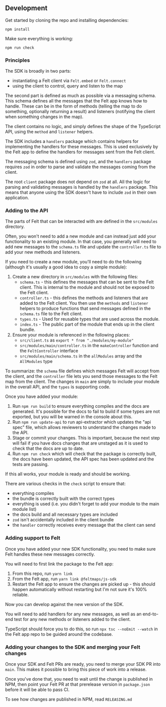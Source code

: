 ## Development

Get started by cloning the repo and installing dependencies:

```
npm install
```

Make sure everything is working:

```
npm run check
```

### Principles

The SDK is broadly in two parts:

- instantiating a Felt client via `Felt.embed` or `Felt.connect`
- using the client to control, query and listen to the map

The second part is defined as much as possible via a messaging schema. This schema defines
all the messages that the Felt app knows how to handle. These can be in the form of
methods (telling the map to do something, optionally returning a result) and listeners
(notifying the client when something changes in the map).

The client contains no logic, and simply defines the shape of the TypeScript API, using
the `method` and `listener` helpers.

The SDK includes a `handlers` package which contains helpers for implementing the
handlers for these messages. This is used exclusively by the Felt app to define the
handlers for messages sent from the Felt client.

The messaging schema is defined using `zod`, and the `handlers` package requires `zod` in
order to parse and validate the messages coming from the client.

The root `client` package does not depend on `zod` at all. All the logic for parsing and
validating messages is handled by the `handlers` package. This means that anyone using the
SDK doesn't have to include `zod` in their own application.

### Adding to the API

The parts of Felt that can be interacted with are defined in the `src/modules` directory.

Often, you won't need to add a new module and can instead just add your functionality to an
existing module. In that case, you generally will need to add new messages to the `schema.ts` file
and update the `controller.ts` file to add your new methods and listeners.

If you need to create a new module, you'll need to do the following (although it's usually a good
idea to copy a simple module):

1. Create a new directory in `src/modules` with the following files:
   - `schema.ts` - this defines the messages that can be sent to the Felt client. This is internal
     to the module and should not be exposed to the Felt client.
   - `controller.ts` - this defines the methods and listeners that are added to the Felt client. You
     then use the `methods` and `listener` helpers to produce functions that send messages defined
     in the `schema.ts` file to the Felt client.
   - `types.ts` - Used for reusable types that are used across the module.
   - `index.ts` - The public part of the module that ends up in the client bundle.
2. Ensure your module is referenced in the following places:
   - `src/client.ts` as `export * from "./modules/my-module"`
   - `src/modules/main/controller.ts` in the `makeController` function and the `FeltController` interface
   - `src/modules/main/schema.ts` in the `allModules` array and the `AllModules` type

To summarize: the `schema` file defines which messages Felt will accept from the client, and the `controller`
file lets you send those messages to the Felt map from the client. The changes in `main` are simply to
include your module in the overall API, and the `types` is supporting code.

Once you have added your module:

1. Run `npm run build` to ensure everything compiles and the docs are generated. It's possible for the docs to
   fail to build if some types are not exported, but you will be warned in the console about this.
1. Run `npm run update-api` to run api-extractor which updates the "api spec" file, which allows
   reviewers to understand the changes made to the API.
1. Stage or commit your changes. This is important, because the next step will fail if you have
   docs changes that are unstaged as it is used to check that the docs are up to date.
1. Run `npm run check` which will check that the package is correctly built, the docs have been
   updated, the API spec has been updated and the tests are passing.

If this all works, your module is ready and should be working.

There are various checks in the `check` script to ensure that:

- everything compiles
- the bundle is correctly built with the correct types
- everything is used (i.e. you didn't forget to add your module to the main module list)
- the docs build and all necessary types are included
- `zod` isn't accidentally included in the client bundle
- the `handler` correctly receives every message that the client can send

### Adding support to Felt

Once you have added your new SDK functionality, you need to make sure Felt handles these new messages
correctly.

You will need to first link the package to the Felt app:

1. From this repo, run `yarn link`
2. From the Felt app, run `yarn link @feltmaps/js-sdk`
3. Restart the Felt app to ensure the changes are picked up - this should happen automatically
   without restarting but I'm not sure it's 100% reliable.

Now you can develop against the new version of the SDK.

You will need to add handlers for any new messages, as well as an end-to-end test for any new
methods or listeners added to the client.

TypeScript should force you to do this, so run `npx tsc --noEmit --watch` in the Felt app repo
to be guided around the codebase.

### Adding your changes to the SDK and merging your Felt changes

Once your SDK and Felt PRs are ready, you need to merge your SDK PR into `main`. This makes
it possible to bring this piece of work into a release.

Once you've done that, you need to wait until the change is published in NPM, then point your
Felt PR at that prerelease version in `package.json` before it will be able to pass CI.

To see how changes are published in NPM, read `RELEASING.md`
